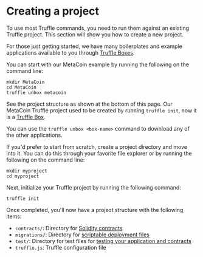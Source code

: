 # Creating a project

To use most Truffle commands, you need to run them against an existing Truffle project. This section will show you how to create a new project.

For those just getting started, we have many boilerplates and example applications available to you through [Truffle Boxes](/boxes). 

You can start with our MetaCoin example by running the following on the command line:

```shell
mkdir MetaCoin
cd MetaCoin
truffle unbox metacoin
```

See the project structure as shown at the bottom of this page. Our MetaCoin Truffle project used to be created by running `truffle init`, now it is a [Truffle Box](/boxes/metacoin).

You can use the `truffle unbox <box-name>` command to download any of the other applications.

If you'd prefer to start from scratch, create a project directory and move into it. You can do this through your favorite file explorer or by running the following on the command line:

```shell
mkdir myproject
cd myproject
```

Next, initialize your Truffle project by running the following command:

```shell
truffle init
```

Once completed, you'll now have a project structure with the following items:

* `contracts/`: Directory for [Solidity contracts](./contracts)
* `migrations/`: Directory for [scriptable deployment files](./migrations#migration-files)
* `test/`: Directory for test files for [testing your application and contracts](./testing)
* `truffle.js`: Truffle configuration file
